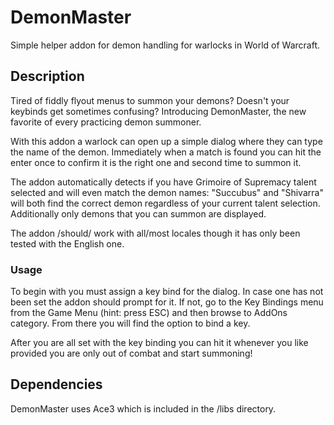 # DemonMaster
Simple helper addon for demon handling for warlocks in World of Warcraft.

## Description
Tired of fiddly flyout menus to summon your demons? Doesn't your keybinds get sometimes confusing? Introducing DemonMaster, the new favorite of every practicing demon summoner.

With this addon a warlock can open up a simple dialog where they can type the name of the demon. Immediately when a match is found you can hit the enter once to confirm it is the right one and second time to summon it.

The addon automatically detects if you have Grimoire of Supremacy talent selected and will even match the demon names: "Succubus" and "Shivarra" will both find the correct demon regardless of your current talent selection. Additionally only demons that you can summon are displayed.

The addon /should/ work with all/most locales though it has only been tested with the English one.

### Usage

To begin with you must assign a key bind for the dialog. In case one has not been set the addon should prompt for it. If not, go to the Key Bindings menu from the Game Menu (hint: press ESC) and then browse to AddOns category. From there you will find the option to bind a key.

After you are all set with the key binding you can hit it whenever you like provided you are only out of combat and start summoning!

## Dependencies
DemonMaster uses Ace3 which is included in the /libs directory.
